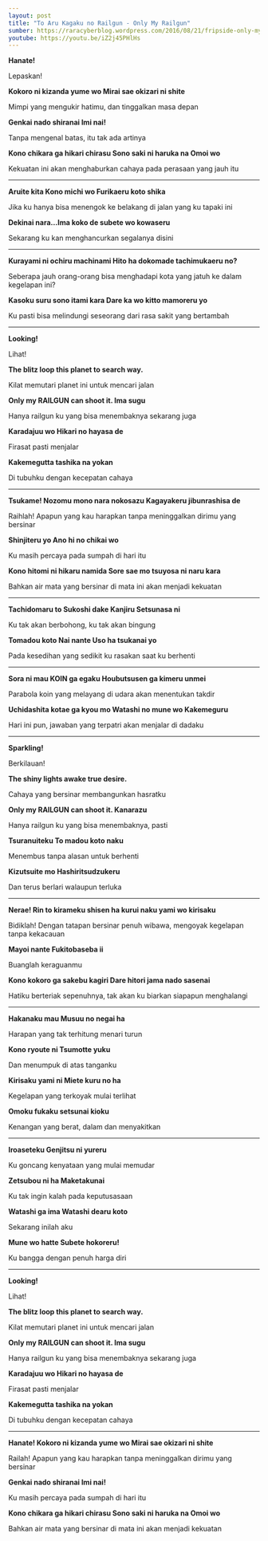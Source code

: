 ```yaml
---
layout: post
title: "To Aru Kagaku no Railgun - Only My Railgun"
sumber: https://raracyberblog.wordpress.com/2016/08/21/fripside-only-my-railgun/ 
youtube: https://youtu.be/iZ2j45PHlHs 
---
```


**Hanate!**

Lepaskan! 

**Kokoro ni kizanda yume wo Mirai sae okizari ni shite**

Mimpi yang mengukir hatimu, dan tinggalkan masa depan

**Genkai nado shiranai Imi nai!**

Tanpa mengenal batas, itu tak ada artinya

**Kono chikara ga hikari chirasu Sono saki ni haruka na Omoi wo**

Kekuatan ini akan menghaburkan cahaya pada perasaan yang jauh itu

****



**Aruite kita Kono michi wo Furikaeru koto shika**

Jika ku hanya bisa menengok ke belakang di jalan yang ku tapaki ini

**Dekinai nara…Ima koko de subete wo kowaseru**

Sekarang ku kan menghancurkan segalanya disini

****



**Kurayami ni ochiru machinami Hito ha dokomade tachimukaeru no?**

Seberapa jauh orang-orang bisa menghadapi kota yang jatuh ke dalam kegelapan ini?

**Kasoku suru sono itami kara Dare ka wo kitto mamoreru yo**

Ku pasti bisa melindungi seseorang dari rasa sakit yang bertambah

****



**Looking!**

Lihat!

**The blitz loop this planet to search way.**

Kilat memutari planet ini untuk mencari jalan

**Only my RAILGUN can shoot it. Ima sugu**

Hanya railgun ku yang bisa menembaknya sekarang juga

**Karadajuu wo Hikari no hayasa de**

Firasat pasti menjalar

**Kakemegutta tashika na yokan**

Di tubuhku dengan kecepatan cahaya

****



**Tsukame! Nozomu mono nara nokosazu Kagayakeru jibunrashisa de**

Raihlah! Apapun yang kau harapkan tanpa meninggalkan dirimu yang bersinar

**Shinjiteru yo Ano hi no chikai wo**

Ku masih percaya pada sumpah di hari itu

**Kono hitomi ni hikaru namida Sore sae mo tsuyosa ni naru kara**

Bahkan air mata yang bersinar di mata ini akan menjadi kekuatan

****



**Tachidomaru to Sukoshi dake Kanjiru Setsunasa ni**

Ku tak akan berbohong, ku tak akan bingung

**Tomadou koto Nai nante Uso ha tsukanai yo**

Pada kesedihan yang sedikit ku rasakan saat ku berhenti

****



**Sora ni mau KOIN ga egaku Houbutsusen ga kimeru unmei**

Parabola koin yang melayang di udara akan menentukan takdir

**Uchidashita kotae ga kyou mo Watashi no mune wo Kakemeguru**

Hari ini pun, jawaban yang terpatri akan menjalar di dadaku

****



**Sparkling!**

Berkilauan!

**The shiny lights awake true desire.**

Cahaya yang bersinar membangunkan hasratku

**Only my RAILGUN can shoot it. Kanarazu**

Hanya railgun ku yang bisa menembaknya, pasti

**Tsuranuiteku To madou koto naku**

Menembus tanpa alasan untuk berhenti

**Kizutsuite mo Hashiritsudzukeru**

Dan terus berlari walaupun terluka

****



**Nerae! Rin to kirameku shisen ha kurui naku yami wo kirisaku**

Bidiklah! Dengan tatapan bersinar penuh wibawa, mengoyak kegelapan tanpa kekacauan

**Mayoi nante Fukitobaseba ii**

Buanglah keraguanmu

**Kono kokoro ga sakebu kagiri Dare hitori jama nado sasenai**

Hatiku berteriak sepenuhnya, tak akan ku biarkan siapapun menghalangi

****



**Hakanaku mau Musuu no negai ha**

Harapan yang tak terhitung menari turun

**Kono ryoute ni Tsumotte yuku**

Dan menumpuk di atas tanganku

**Kirisaku yami ni Miete kuru no ha**

Kegelapan yang terkoyak mulai terlihat

**Omoku fukaku setsunai kioku**

Kenangan yang berat, dalam dan menyakitkan

****



**Iroaseteku Genjitsu ni yureru**

Ku goncang kenyataan yang mulai memudar

**Zetsubou ni ha Maketakunai**

Ku tak ingin kalah pada keputusasaan

**Watashi ga ima Watashi dearu koto**

Sekarang inilah aku

**Mune wo hatte Subete hokoreru!**

Ku bangga dengan penuh harga diri

****



**Looking!**

Lihat!

**The blitz loop this planet to search way.**

Kilat memutari planet ini untuk mencari jalan

**Only my RAILGUN can shoot it. Ima sugu**

Hanya railgun ku yang bisa menembaknya sekarang juga

**Karadajuu wo Hikari no hayasa de**

Firasat pasti menjalar

**Kakemegutta tashika na yokan**

Di tubuhku dengan kecepatan cahaya

****



**Hanate! Kokoro ni kizanda yume wo Mirai sae okizari ni shite**

Railah! Apapun yang kau harapkan tanpa meninggalkan dirimu yang bersinar

**Genkai nado shiranai Imi nai!**

Ku masih percaya pada sumpah di hari itu

**Kono chikara ga hikari chirasu Sono saki ni haruka na Omoi wo**

Bahkan air mata yang bersinar di mata ini akan menjadi kekuatan 

